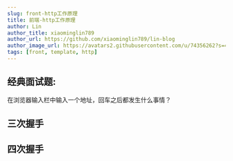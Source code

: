```yaml
---
slug: front-http工作原理
title: 前端-http工作原理
author: Lin
author_title: xiaominglin789
author_url: https://github.com/xiaominglin789/lin-blog
author_image_url: https://avatars2.githubusercontent.com/u/74356262?s=400&u=51bc963a308dd3748ba5133c9cfd29eb3bc0c207&v=4
tags: [front, template, http]
---
```


## 经典面试题:
在浏览器输入栏中输入一个地址，回车之后都发生什么事情？



<!--truncate-->




## 






## 三次握手






## 四次握手






